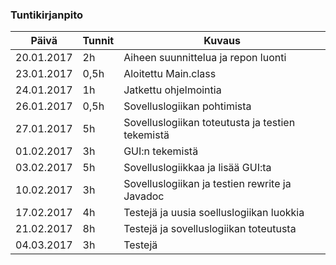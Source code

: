 ### Tuntikirjanpito
   Päivä   | Tunnit | Kuvaus
---------- | ------ | ------
20.01.2017 |   2h   | Aiheen suunnittelua ja repon luonti
23.01.2017 |  0,5h  | Aloitettu Main.class
24.01.2017 |   1h   | Jatkettu ohjelmointia
26.01.2017 |  0,5h  | Sovelluslogiikan pohtimista
27.01.2017 |   5h   | Sovelluslogiikan toteutusta ja testien tekemistä
01.02.2017 |   3h   | GUI:n tekemistä
03.02.2017 |   5h   | Sovelluslogiikkaa ja lisää GUI:ta
10.02.2017 |   3h   | Sovelluslogiikan ja testien rewrite ja Javadoc
17.02.2017 |   4h   | Testejä ja uusia soelluslogiikan luokkia
21.02.2017 |   8h   | Testejä ja sovelluslogiikan toteutusta
04.03.2017 |   3h   | Testejä
